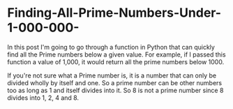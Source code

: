 # Finding-All-Prime-Numbers-Under-1-000-000-
In this post I'm going to go through a function in Python that can quickly find all the Prime numbers below a given value. For example, if I passed this function a value of 1,000, it would return all the prime numbers below 1000.

If you're not sure what a Prime number is, it is a number that can only be divided wholly by itself and one. So a prime number can be other numbers too as long as 1 and itself divides into it. So 8 is not a prime number since 8 divides into 1, 2, 4 and 8.
